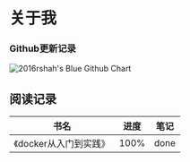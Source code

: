 # 关于我


### Github更新记录

<img src="https://ghchart.rshah.org/409ba5/forgocode" alt="2016rshah's Blue Github Chart" />

## 阅读记录

书名|进度| 笔记
---|---|---
《docker从入门到实践》| 100% | done
